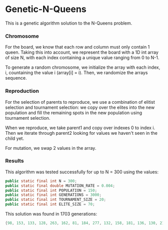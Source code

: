 # Genetic-N-Queens

This is a genetic algorithm solution to the N-Queens problem. 

### Chromosome

For the board, we know that each row and column must only contain 1 queen. Taking this into account, we represent the board with a 1D int array of size N, with each index containing a unique value ranging from 0 to N-1. 

To generate a random chromosome, we initialize the array with each index, i, countaining the value i (array[i] = i). Then, we randomize the arrays sequence. 

### Reproduction

For the selection of parents to reproduce, we use a combination of elitist selection and tournament selection: we copy over the elites into the new population and fill the remaining spots in the new population using tournament selection.

When we reproduce, we take parent1 and copy over indexes 0 to index i. Then we iterate through parent2 looking for values we haven't seen in the child yet. 

For mutation, we swap 2 values in the array.

### Results

This algorithm was tested successfully for up to N = 300 using the values:

```java
public static final int N = 300; 
public static final double MUTATION_RATE = 0.004;
public static final int POPULATION = 150; 
public static final int GENERATIONS = 3000;
public static final int TOURNAMENT_SIZE = 20;
public static final int ELITE_SIZE = 70; 
```

This solution was found in 1703 generations:

```java
{98, 153, 133, 128, 263, 162, 81, 184, 277, 132, 158, 181, 136, 130, 215, 220, 241, 89, 281, 13, 97, 115, 149, 35, 250, 23, 69, 11, 127, 39, 268, 245, 224, 233, 298, 216, 209, 148, 140, 195, 71, 55, 293, 117, 179, 10, 143, 20, 189, 112, 146, 166, 113, 218, 96, 82, 62, 76, 196, 258, 297, 125, 169, 295, 172, 65, 63, 177, 223, 199, 248, 138, 9, 114, 285, 108, 2, 99, 64, 74, 93, 118, 84, 269, 54, 6, 200, 45, 175, 273, 14, 212, 28, 119, 183, 52, 27, 73, 226, 102, 201, 139, 57, 279, 291, 144, 186, 253, 90, 18, 15, 176, 251, 287, 70, 111, 8, 188, 154, 21, 270, 247, 83, 141, 173, 278, 51, 17, 47, 292, 203, 41, 252, 161, 194, 205, 16, 242, 104, 257, 284, 142, 165, 78, 67, 240, 193, 296, 229, 202, 206, 95, 30, 272, 260, 221, 289, 53, 294, 227, 151, 129, 150, 225, 5, 265, 34, 58, 110, 101, 261, 91, 32, 282, 40, 244, 230, 36, 61, 164, 228, 266, 207, 50, 135, 103, 243, 60, 122, 38, 26, 274, 66, 214, 3, 239, 286, 204, 167, 29, 192, 235, 147, 254, 283, 234, 49, 86, 33, 259, 92, 123, 267, 124, 213, 190, 68, 105, 1, 152, 174, 48, 231, 42, 24, 120, 246, 170, 4, 219, 180, 191, 94, 238, 182, 46, 106, 79, 197, 211, 56, 256, 37, 156, 109, 44, 163, 271, 178, 72, 290, 80, 168, 0, 7, 236, 185, 160, 22, 222, 264, 59, 116, 75, 280, 126, 121, 299, 155, 100, 237, 249, 43, 107, 159, 25, 19, 217, 134, 85, 131, 208, 210, 232, 255, 157, 87, 145, 262, 276, 187, 137, 275, 77, 31, 88, 171, 12, 198, 288};
```
